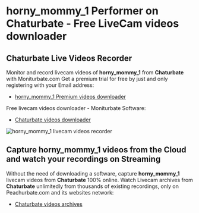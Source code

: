 # horny_mommy_1 Performer on Chaturbate - Free LiveCam videos downloader

## Chaturbate Live Videos Recorder

Monitor and record livecam videos of **horny_mommy_1** from **Chaturbate** with Moniturbate.com
Get a premium trial for free by just and only registering with your Email address:
* [horny_mommy_1 Premium videos downloader](https://moniturbate.com/request-demo-licence-key.html)

Free livecam videos downloader - Moniturbate Software:
* [Chaturbate videos downloader](https://moniturbate.com/moniturbate-download-software.html)

![horny_mommy_1 livecam videos recorder](https://peachurnet.com/templates/moniturbate-software.png)


## Capture horny_mommy_1 videos from the Cloud and watch your recordings on Streaming

Without the need of downloading a software, capture **horny_mommy_1** livecam videos from **Chaturbate** 100% online.
Watch Livecam archives from **Chaturbate** unlimitedly from thousands of existing recordings, only on Peachurbate.com and its websites network:
* [Chaturbate videos archives](https://peachurnet.com/)